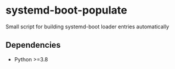 # systemd-boot-populate

Small script for building systemd-boot loader entries automatically

## Dependencies

- Python >=3.8
